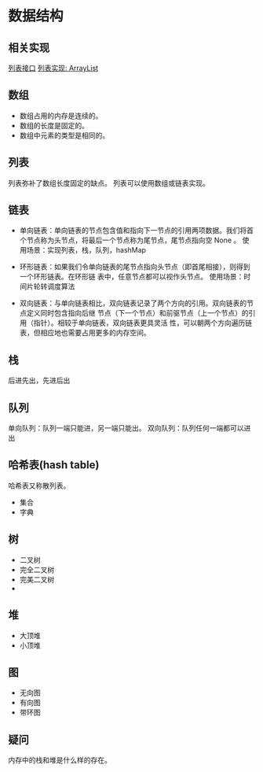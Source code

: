 # 数据结构

## 相关实现
[列表接口](./List.ts)
[列表实现: ArrayList](./ArrayList.ts)


## 数组
- 数组占用的内存是连续的。
- 数组的长度是固定的。
- 数组中元素的类型是相同的。

## 列表
列表弥补了数组长度固定的缺点。
列表可以使用数组或链表实现。

## 链表
- 单向链表：单向链表的节点包含值和指向下一节点的引用两项数据。我们将首
个节点称为头节点，将最后一个节点称为尾节点，尾节点指向空 None 。
使用场景：实现列表，栈，队列，hashMap

- 环形链表：如果我们令单向链表的尾节点指向头节点（即首尾相接），则得到一个环形链表。在环形链
表中，任意节点都可以视作头节点。
使用场景：时间片轮转调度算法

- 双向链表：与单向链表相比，双向链表记录了两个方向的引用。双向链表的节点定义同时包含指向后继
节点（下一个节点）和前驱节点（上一个节点）的引用（指针）。相较于单向链表，双向链表更具灵活
性，可以朝两个方向遍历链表，但相应地也需要占用更多的内存空间。

## 栈
后进先出，先进后出

## 队列
单向队列：队列一端只能进，另一端只能出。
双向队列：队列任何一端都可以进出

## 哈希表(hash table)
哈希表又称散列表。
- 集合
- 字典


## 树
- 二叉树
- 完全二叉树
- 完美二叉树
-

## 堆
- 大顶堆
- 小顶堆

## 图
- 无向图
- 有向图
- 带环图


## 疑问
内存中的栈和堆是什么样的存在。